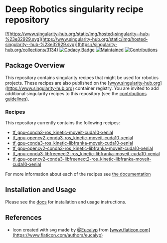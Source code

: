 # Deep Robotics singularity recipe repository

[![https://www.singularity-hub.org/static/img/hosted-singularity--hub-%23e32929.svg](https://www.singularity-hub.org/static/img/hosted-singularity--hub-%23e32929.svg)](https://singularity-hub.org/collections/3134)
[![Codacy Badge](https://api.codacy.com/project/badge/Grade/cb1f1d6154514f3fa35a504c03c64149)](https://www.codacy.com/app/rickstaa/deep_robotics_singularity_recipes?utm_source=github.com&utm_medium=referral&utm_content=rickstaa/deep_robotics_singularity_recipes&utm_campaign=Badge_Grade)
[![Maintained](https://img.shields.io/badge/Maintained%3F-yes-green)](https://github.com/rickstaa/Todoist_Global_Shortcuts_WIN10/pulse)
[![Contributions](https://img.shields.io/badge/contributions-welcome-orange.svg)](https://github.com/rickstaa/Todoist_Global_Shortcuts_WIN10/blob/master/contributing.md)

## Package Overview

This repository contains singularity recipes that might be used for robotics
projects. These recipes are also published on the [www.singularity-hub.org](https://www.singularity-hub.org)
container registry. You are invited to add additional singularity recipes
to this repository (see the [contributions guidelines](https://github.com/rickstaa/deep_robotics_singularity_recipes/blob/master/contributing.md)).

### Recipes

This repository currently contains the following recipes:

-   [tf_gpu-conda3-ros_kinetic-moveit-cuda10-xenial](https://github.com/rickstaa/deep_robotics_singularity_recipes/blob/master/Singularity.tf_gpu-conda3-ros_kinetic-moveit-cuda10-xenial)
-   [tf_gpu-opencv2-conda3-ros_kinetic-moveit-cuda10-xenial](https://github.com/rickstaa/deep_robotics_singularity_recipes/blob/master/Singularity.tf_gpu-opencv2-conda3-ros_kinetic-moveit-cuda10-xenial)
-   [tf_gpu-conda3-ros_kinetic-libfranka-moveit-cuda10-xenial](https://github.com/rickstaa/deep_robotics_singularity_recipes/blob/master/Singularity.tf_gpu-conda3-ros_kinetic-libfranka-moveit-cuda10-xenial)
-   [tf_gpu-opencv2-conda3-ros_kinetic-libfranka-moveit-cuda10-xenial](https://github.com/rickstaa/deep_robotics_singularity_recipes/blob/master/Singularity.tf_gpu-opencv2-conda3-ros_kinetic-libfranka-moveit-cuda10-xenial)
-   [tf_gpu-conda3-libfreenect2-ros_kinetic-libfranka-moveit-cuda10-xenial](https://github.com/rickstaa/deep_robotics_singularity_recipes/blob/master/Singularity.tf_gpu-conda3-libfreenect2-ros_kinetic-libfranka-moveit-cuda10-xenial)
-   [tf_gpu-opencv2-conda3-libfreenect2-ros_kinetic-libfranka-moveit-cuda10-xenial](https://github.com/rickstaa/deep_robotics_singularity_recipes/blob/master/Singularity.tf_gpu-opencv2-conda3-libfreenect2-ros_kinetic-libfranka-moveit-cuda10-xenial)

For more information about each of the recipes see [the documentation](https://www.deep-robotics.dev/info/recipes.html)

## Installation and Usage

Please see the [docs](https://deep-robotics.dev) for installation and usage instructions.

## References

-   Icon created with svg made by [@Eucalyp](https://www.flaticon.com/authors/eucalyp) from [www.flaticon.com](https://www.flaticon.com/authors/eucalyp)
